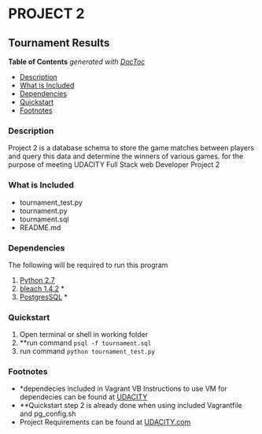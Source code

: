# **PROJECT 2**
## Tournament Results

**Table of Contents**  *generated with [DocToc](http://doctoc.herokuapp.com/)*

- [Description](#)
- [What is Included](#)
- [Dependencies](#)
- [Quickstart](#)
- [Footnotes](#)

### Description

Project 2 is  a database schema to store the game matches between players 
and query this data and determine the winners of various games.
for the purpose of meeting UDACITY Full Stack web Developer Project 2

### What is Included

* tournament_test.py
* tournament.py
* tournament.sql
* README.md

### Dependencies

The following will be required to run this program

1. [Python 2.7](https://www.python.org/downloads/release/python-2710/)
2. [bleach 1.4.2](https://pypi.python.org/pypi/bleach) *
3. [PostgresSQL](http://www.postgresql.org/) *

### Quickstart

1. Open terminal or shell in working folder
2. **run command `psql -f tournament.sql`
3. run command `python tournament_test.py`



### Footnotes

* *dependecies included in Vagrant VB
	Instructions to use VM for dependecies can be found at [UDACITY](https://www.udacity.com/wiki/ud088/vagrant)
* **Quickstart step 2 is already done when using included Vagrantfile and pg_config.sh
* Project Requirements can be found at [UDACITY.com](http://www.UDACITY.com/)
